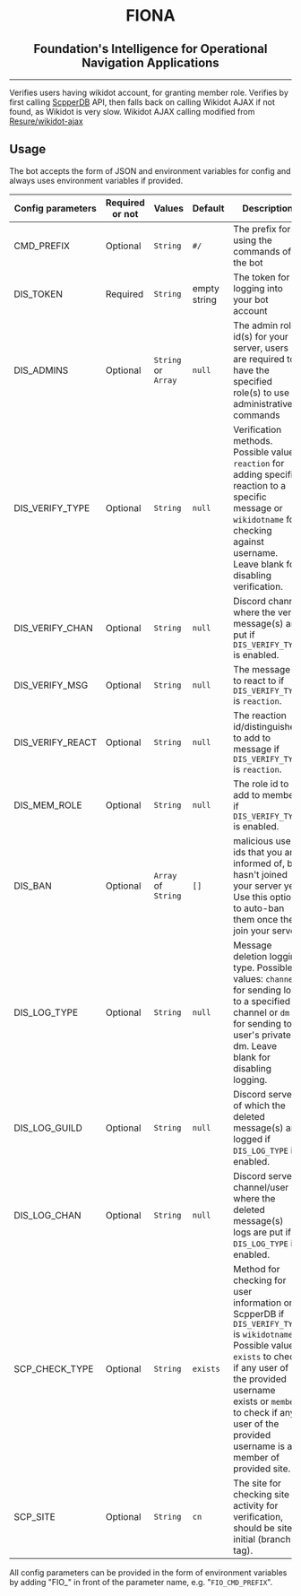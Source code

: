 <div align="center">
<h1>FIONA</h1>
<h2>Foundation's Intelligence for Operational Navigation Applications</h2>
</div>

------
 Verifies users having wikidot account, for granting member role.
 Verifies by first calling [ScpperDB](https://github.com/FiftyNine/ScpperDB) API, then falls back on calling Wikidot AJAX if not found, as Wikidot is very slow.
 Wikidot AJAX calling modified from [Resure/wikidot-ajax](https://github.com/resure/wikidot-ajax)


## Usage
 The bot accepts the form of JSON and environment variables for config and always uses environment variables if provided.

| Config parameters | Required or not | Values | Default | Description |
| ---- | ---- | ---- | ---- | ---- |
| CMD_PREFIX | Optional | <code>String</code> | <code>#/</code> | The prefix for using the commands of the bot |
| DIS_TOKEN | Required | <code>String</code> | empty string | The token for logging into your bot account |
| DIS_ADMINS | Optional | <code>String</code> or <code>Array</code> | <code>null</code> | The admin role id(s) for your server, users are required to have the specified role(s) to use administrative commands |
| DIS_VERIFY_TYPE | Optional | <code>String</code> | <code>null</code> | Verification methods. Possible values: <code>reaction</code> for adding specific reaction to a specific message or <code>wikidotname</code> for checking against username. Leave blank for disabling verification. |
| DIS_VERIFY_CHAN | Optional | <code>String</code> | <code>null</code> | Discord channel where the verify message(s) are put if <code>DIS_VERIFY_TYPE</code> is enabled. |
| DIS_VERIFY_MSG | Optional | <code>String</code> | <code>null</code> | The message id to react to if <code>DIS_VERIFY_TYPE</code> is <code>reaction</code>. |
| DIS_VERIFY_REACT | Optional | <code>String</code> | <code>null</code> | The reaction id/distinguisher to add to message if <code>DIS_VERIFY_TYPE</code> is <code>reaction</code>. |
| DIS_MEM_ROLE | Optional | <code>String</code> | <code>null</code> | The role id to add to member if <code>DIS_VERIFY_TYPE</code> is enabled. |
| DIS_BAN | Optional | <code>Array</code> of <code>String</code> | <code>[]</code> | malicious user ids that you are informed of, but hasn't joined your server yet. Use this option to auto-ban them once they join your server. |
| DIS_LOG_TYPE | Optional | <code>String</code> | <code>null</code> | Message deletion logging type. Possible values: <code>channel</code> for sending logs to a specified channel or <code>dm</code> for sending to a user's private dm. Leave blank for disabling logging. |
| DIS_LOG_GUILD | Optional | <code>String</code> | <code>null</code> | Discord server of which the deleted message(s) are logged if <code>DIS_LOG_TYPE</code> is enabled. |
| DIS_LOG_CHAN | Optional | <code>String</code> | <code>null</code> | Discord server channel/user id where the deleted message(s) logs are put if <code>DIS_LOG_TYPE</code> is enabled. |
| SCP_CHECK_TYPE | Optional | <code>String</code> | <code>exists</code> | Method for checking for user information on ScpperDB if <code>DIS_VERIFY_TYPE</code> is <code>wikidotname</code>. Possible values: <code>exists</code> to check if any user of the provided username exists or <code>member</code> to check if any user of the provided username is a member of provided site. |
| SCP_SITE | Optional | <code>String</code> | <code>cn</code> | The site for checking site activity for verification, should be site initial (branch tag). |

All config parameters can be provided in the form of environment variables by adding "FIO_" in front of the parameter name, e.g. "<code>FIO_CMD_PREFIX</code>".
